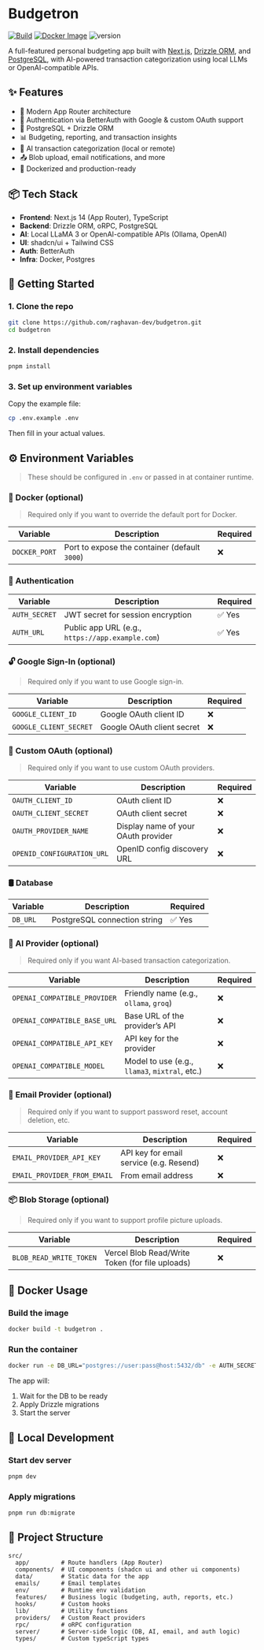 # Budgetron

[![Build](https://github.com/budgetron-org/budgetron/actions/workflows/check-build.yml/badge.svg?branch=master)](https://github.com/budgetron-org/budgetron/actions/workflows/check-build.yml) [![Docker Image](https://github.com/budgetron-org/budgetron/actions/workflows/docker-publish.yml/badge.svg?branch=master)](https://github.com/budgetron-org/budgetron/actions/workflows/docker-publish.yml) ![version](https://img.shields.io/badge/version-v0.3.0-blue)

A full-featured personal budgeting app built with [Next.js](https://nextjs.org/), [Drizzle ORM](https://orm.drizzle.team/), and [PostgreSQL](https://www.postgresql.org/), with AI-powered transaction categorization using local LLMs or OpenAI-compatible APIs.

## ✨ Features

- 🚀 Modern App Router architecture
- 🔐 Authentication via BetterAuth with Google & custom OAuth support
- 💾 PostgreSQL + Drizzle ORM
- 📊 Budgeting, reporting, and transaction insights
- 🧠 AI transaction categorization (local or remote)
- 📤 Blob upload, email notifications, and more
- 🐳 Dockerized and production-ready

## 📦 Tech Stack

- **Frontend**: Next.js 14 (App Router), TypeScript
- **Backend**: Drizzle ORM, oRPC, PostgreSQL
- **AI**: Local LLaMA 3 or OpenAI-compatible APIs (Ollama, OpenAI)
- **UI**: shadcn/ui + Tailwind CSS
- **Auth**: BetterAuth
- **Infra**: Docker, Postgres

## 🚀 Getting Started

### 1. Clone the repo

```bash
git clone https://github.com/raghavan-dev/budgetron.git
cd budgetron
```

### 2. Install dependencies

```bash
pnpm install
```

### 3. Set up environment variables

Copy the example file:

```bash
cp .env.example .env
```

Then fill in your actual values.

## ⚙️ Environment Variables

> These should be configured in `.env` or passed in at container runtime.

### 🔧 Docker (optional)

> Required only if you want to override the default port for Docker.

| Variable      | Description                                   | Required |
| ------------- | --------------------------------------------- | -------- |
| `DOCKER_PORT` | Port to expose the container (default `3000`) | ❌       |

### 🔐 Authentication

| Variable      | Description                                      | Required |
| ------------- | ------------------------------------------------ | -------- |
| `AUTH_SECRET` | JWT secret for session encryption                | ✅ Yes   |
| `AUTH_URL`    | Public app URL (e.g., `https://app.example.com`) | ✅ Yes   |

### 🔓 Google Sign-In (optional)

> Required only if you want to use Google sign-in.

| Variable               | Description                | Required |
| ---------------------- | -------------------------- | -------- |
| `GOOGLE_CLIENT_ID`     | Google OAuth client ID     | ❌       |
| `GOOGLE_CLIENT_SECRET` | Google OAuth client secret | ❌       |

### 🪪 Custom OAuth (optional)

> Required only if you want to use custom OAuth providers.

| Variable                   | Description                         | Required |
| -------------------------- | ----------------------------------- | -------- |
| `OAUTH_CLIENT_ID`          | OAuth client ID                     | ❌       |
| `OAUTH_CLIENT_SECRET`      | OAuth client secret                 | ❌       |
| `OAUTH_PROVIDER_NAME`      | Display name of your OAuth provider | ❌       |
| `OPENID_CONFIGURATION_URL` | OpenID config discovery URL         | ❌       |

### 🛢️ Database

| Variable | Description                  | Required |
| -------- | ---------------------------- | -------- |
| `DB_URL` | PostgreSQL connection string | ✅ Yes   |

### 🧠 AI Provider (optional)

> Required only if you want AI-based transaction categorization.

| Variable                     | Description                                    | Required |
| ---------------------------- | ---------------------------------------------- | -------- |
| `OPENAI_COMPATIBLE_PROVIDER` | Friendly name (e.g., `ollama`, `groq`)         | ❌       |
| `OPENAI_COMPATIBLE_BASE_URL` | Base URL of the provider’s API                 | ❌       |
| `OPENAI_COMPATIBLE_API_KEY`  | API key for the provider                       | ❌       |
| `OPENAI_COMPATIBLE_MODEL`    | Model to use (e.g., `llama3`, `mixtral`, etc.) | ❌       |

### 📧 Email Provider (optional)

> Required only if you want to support password reset, account deletion, etc.

| Variable                    | Description                             | Required |
| --------------------------- | --------------------------------------- | -------- |
| `EMAIL_PROVIDER_API_KEY`    | API key for email service (e.g. Resend) | ❌       |
| `EMAIL_PROVIDER_FROM_EMAIL` | From email address                      | ❌       |

### 📦 Blob Storage (optional)

> Required only if you want to support profile picture uploads.

| Variable                | Description                                     | Required |
| ----------------------- | ----------------------------------------------- | -------- |
| `BLOB_READ_WRITE_TOKEN` | Vercel Blob Read/Write Token (for file uploads) | ❌       |

## 🐳 Docker Usage

### Build the image

```bash
docker build -t budgetron .
```

### Run the container

```bash
docker run -e DB_URL="postgres://user:pass@host:5432/db" -e AUTH_SECRET="your-secret" -e AUTH_URL="https://app.example.com" -p 3000:3000 budgetron
```

The app will:

1. Wait for the DB to be ready
2. Apply Drizzle migrations
3. Start the server

## 🧪 Local Development

### Start dev server

```bash
pnpm dev
```

### Apply migrations

```bash
pnpm run db:migrate
```

## 📁 Project Structure

```
src/
  app/         # Route handlers (App Router)
  components/  # UI components (shadcn ui and other ui components)
  data/        # Static data for the app
  emails/      # Email templates
  env/         # Runtime env validation
  features/    # Business logic (budgeting, auth, reports, etc.)
  hooks/       # Custom hooks
  lib/         # Utility functions
  providers/   # Custom React providers
  rpc/         # oRPC configuration
  server/      # Server-side logic (DB, AI, email, and auth logic)
  types/       # Custom typeScript types
```
